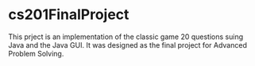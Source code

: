 # cs201FinalProject
This prject is an implementation of the classic game 20 questions suing Java and the Java GUI. It was designed as the final project for Advanced Problem Solving.
